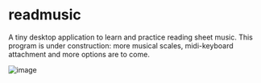 # readmusic
A tiny desktop application to learn and practice reading sheet music.
This program is under construction: more musical scales, midi-keyboard attachment and more options are to come. 

![image](https://github.com/miklos1125/readmusic/assets/127934692/3c9505f9-e011-4277-8392-9358fbe8790c)

